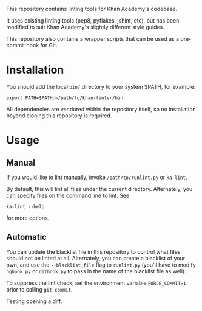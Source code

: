 This repository contains linting tools for Khan Academy's codebase.

It uses existing linting tools (pep8, pyflakes, jshint, etc), but has been
modified to suit Khan Academy's slightly different style guides.

This repository also contains a wrapper scripts that can be used as a
pre-commit hook for Git.

Installation
============
You should add the local `bin/` directory to your system $PATH, for example:

    export PATH=$PATH:~/path/to/khan-linter/bin

All dependencies are vendored within the repository itself, so no installation
beyond cloning this repository is required.

Usage
=====

Manual
------
If you would like to lint manually, invoke `/path/to/runlint.py` or `ka-lint`.

By default, this will lint all files under the current directory.  Alternately,
you can specify files on the command line to lint.  See

    ka-lint --help

for more options.

Automatic
---------
You can update the blacklist file in this repository to control what files
should not be linted at all.  Alternately, you can create a blacklist of your
own, and use the `--blacklist_file` flag to `runlint.py` (you'll have to modify
`hghook.py` or `githook.py` to pass in the name of the blacklist file as well).

To suppress the lint check, set the environment variable `FORCE_COMMIT=1` prior
to calling `git commit`.

Testing opening a diff.